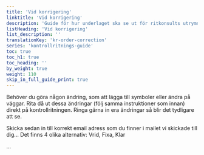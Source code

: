 ```yaml
---
title: 'Vid korrigering'
linktitle: 'Vid korrigering'
description: 'Guide för hur underlaget ska se ut för ritkonsults utrymningsplan'
listHeading: 'Vid korrigering'
list_description: ''
translationKey: 'kr-order-correction'
series: 'kontrollritnings-guide'
toc: true
toc_h1: true
toc_heading: ''
by_weight: true
weight: 110
skip_in_full_guide_print: true
---
```


Behöver du göra någon ändring, som att lägga till symboler eller ändra på väggar. 
Rita då ut dessa ändringar (följ samma instruktioner som innan) direkt på kontrollritningen. Ringa gärna in era ändringar så blir det tydligare att se.

Skicka sedan in till korrekt email adress som du finner i mailet vi skickade till dig...
Det finns 4 olika alternativ: Vrid, Fixa, Klar 


...



